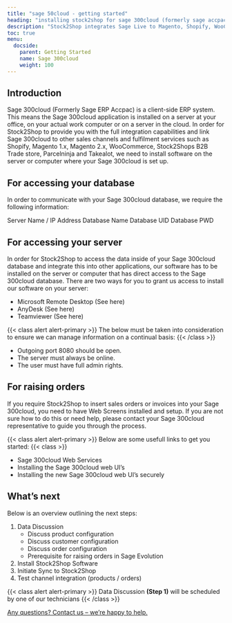 ```yaml
---
title: "sage 50cloud - getting started"
heading: "installing stock2shop for sage 300cloud (formerly sage accpac)"
description: "Stock2Shop integrates Sage Live to Magento, Shopify, WooCommerce and our B2B ordering platform. Find out more!"
toc: true
menu:
  docside:
    parent: Getting Started
    name: Sage 300cloud
    weight: 100
---
```


## Introduction
Sage 300cloud (Formerly Sage ERP Accpac) is a client-side ERP system. This means the Sage 300cloud application is installed on a server at your office, on your actual work computer or on a server in the cloud. In order for Stock2Shop to provide you with the full integration capabilities and link Sage 300cloud to other sales channels and fulfilment services such as Shopify, Magento 1.x, Magento 2.x, WooCommerce, Stock2Shops B2B Trade store, Parcelninja and Takealot, we need to install software on the server or computer where your Sage 300cloud is set up.

## For accessing your database
In order to communicate with your Sage 300cloud database, we require the following information:

Server Name / IP Address
Database Name
Database UID
Database PWD

## For accessing your server
In order for Stock2Shop to access the data inside of your Sage 300cloud database and integrate this into other applications, our software has to be installed on the server or computer that has direct access to the Sage 300cloud database. There are two ways for you to grant us access to install our software on your server:

- Microsoft Remote Desktop (See here)
- AnyDesk (See here)
- Teamviewer (See here)

{{< class alert alert-primary >}}
The below must be taken into consideration to ensure we can manage information on a continual basis:
{{< /class >}}

- Outgoing port 8080 should be open.
- The server must always be online.
- The user must have full admin rights.

## For raising orders
If you require Stock2Shop to insert sales orders or invoices into your Sage 300cloud, you need to have Web Screens installed and setup. If you are not sure how to do this or need help, please contact your Sage 300cloud representative to guide you through the process.

{{< class alert alert-primary >}}
Below are some usefull links to get you started:
{{< class >}}

- Sage 300cloud Web Services
- Installing the Sage 300cloud web UI’s
- Installing the new Sage 300cloud web UI’s securely

## What’s next
Below is an overview outlining the next steps:

1. Data Discussion
    - Discuss product configuration
    - Discuss customer configuration
    - Discuss order configuration
    - Prerequisite for raising orders in Sage Evolution
2. Install Stock2Shop Software
3. Initiate Sync to Stock2Shop
4. Test channel integration (products / orders)

{{< class alert alert-primary >}}
Data Discussion **(Step 1)** will be scheduled by one of our technicians
{{< /class >}}

[Any questions? Contact us – we’re happy to help.](/contact-us)